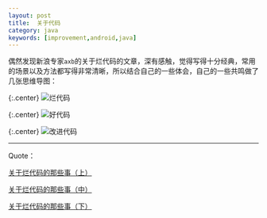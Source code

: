 ```yaml
---
layout: post
title:  关于代码
category: java
keywords: [improvement,android,java]
---
```


偶然发现新浪专家`axb`的关于烂代码的文章，深有感触，觉得写得十分经典，常用的场景以及方法都写得非常清晰，所以结合自己的一些体会，自己的一些共鸣做了几张思维导图：


{:.center}
![烂代码](http://qpncgsvxc.bkt.gdipper.com/assets/img/20161218/%E7%83%82%E4%BB%A3%E7%A0%81.png)


{:.center}
![好代码](http://qpncgsvxc.bkt.gdipper.com/assets/img/20161218/%E5%A5%BD%E4%BB%A3%E7%A0%81.png)


{:.center}
![改进代码](http://qpncgsvxc.bkt.gdipper.com/assets/img/20161218/%E6%94%B9%E8%BF%9B%E7%83%82%E4%BB%A3%E7%A0%81.png)



---

Quote：

[关于烂代码的那些事（上）](http://blog.2baxb.me/archives/1343)

[关于烂代码的那些事（中）](http://blog.2baxb.me/archives/1378)

[关于烂代码的那些事（下）](http://blog.2baxb.me/archives/1499)
